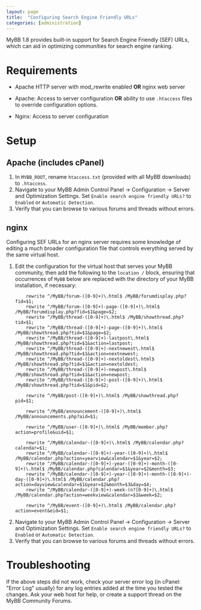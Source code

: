 ```yaml
---
layout: page
title:  "Configuring Search Engine Friendly URLs"
categories: [administration]
---
```


MyBB 1.8 provides built-in support for Search Engine Friendly (SEF) URLs, which can aid in optimizing communities for search engine ranking.

# Requirements

* Apache HTTP server with mod_rewrite enabled **OR** nginx web server

* Apache: Access to server configuration **OR** ability to use `.htaccess` files to override configuration options.

* Nginx: Access to server configuration

# Setup

## Apache (includes cPanel)

1. In `MYBB_ROOT`, rename `htaccess.txt` (provided with all MyBB downloads) to `.htaccess`.
2. Navigate to your MyBB Admin Control Panel -> Configuration -> Server and Optimization Settings. Set `Enable search engine friendly URLs?` to `Enabled` or `Automatic Detection`.
3. Verify that you can browse to various forums and threads without errors.

## nginx

Configuring SEF URLs for an nginx server requires some knowledge of editing a much broader configuration file that controls everything served by the same virtual host.

1. Edit the configuration for the virtual host that serves your MyBB community, then add the following to the `location /` block, ensuring that occurrences of `MyBB` below are replaced with the directory of your MyBB installation, if necessary:
	```nginx
		rewrite ^/MyBB/forum-([0-9]+)\.html$ /MyBB/forumdisplay.php?fid=$1;
		rewrite ^/MyBB/forum-([0-9]+)-page-([0-9]+)\.html$ /MyBB/forumdisplay.php?fid=$1&page=$2;
		rewrite ^/MyBB/thread-([0-9]+)\.html$ /MyBB/showthread.php?tid=$1;
		rewrite ^/MyBB/thread-([0-9]+)-page-([0-9]+)\.html$ /MyBB/showthread.php?tid=$1&page=$2;
		rewrite ^/MyBB/thread-([0-9]+)-lastpost\.html$ /MyBB/showthread.php?tid=$1&action=lastpost;
		rewrite ^/MyBB/thread-([0-9]+)-nextnewest\.html$ /MyBB/showthread.php?tid=$1&action=nextnewest;
		rewrite ^/MyBB/thread-([0-9]+)-nextoldest\.html$ /MyBB/showthread.php?tid=$1&action=nextoldest;
		rewrite ^/MyBB/thread-([0-9]+)-newpost\.html$ /MyBB/showthread.php?tid=$1&action=newpost;
		rewrite ^/MyBB/thread-([0-9]+)-post-([0-9]+)\.html$ /MyBB/showthread.php?tid=$1&pid=$2;

		rewrite ^/MyBB/post-([0-9]+)\.html$ /MyBB/showthread.php?pid=$1;

		rewrite ^/MyBB/announcement-([0-9]+)\.html$ /MyBB/announcements.php?aid=$1;

		rewrite ^/MyBB/user-([0-9]+)\.html$ /MyBB/member.php?action=profile&uid=$1;

		rewrite ^/MyBB/calendar-([0-9]+)\.html$ /MyBB/calendar.php?calendar=$1;
		rewrite ^/MyBB/calendar-([0-9]+)-year-([0-9]+)\.html$ /MyBB/calendar.php?action=yearview&calendar=$1&year=$2;
		rewrite ^/MyBB/calendar-([0-9]+)-year-([0-9]+)-month-([0-9]+)\.html$ /MyBB/calendar.php?calendar=$1&year=$2&month=$3;
		rewrite ^/MyBB/calendar-([0-9]+)-year-([0-9]+)-month-([0-9]+)-day-([0-9]+)\.html$ /MyBB/calendar.php?action=dayview&calendar=$1&year=$2&month=$3&day=$4;
		rewrite ^/MyBB/calendar-([0-9]+)-week-(n?[0-9]+)\.html$ /MyBB/calendar.php?action=weekview&calendar=$1&week=$2;

		rewrite ^/MyBB/event-([0-9]+)\.html$ /MyBB/calendar.php?action=event&eid=$1;
	```
2. Navigate to your MyBB Admin Control Panel -> Configuration -> Server and Optimization Settings. Set `Enable search engine friendly URLs?` to `Enabled` or `Automatic Detection`.
3. Verify that you can browse to various forums and threads without errors.

# Troubleshooting

If the above steps did not work, check your server error log (in cPanel: "Error Log" usually) for any log entries added at the time you tested the changes. Ask your web host for help, or create a support thread on the MyBB Community Forums.
